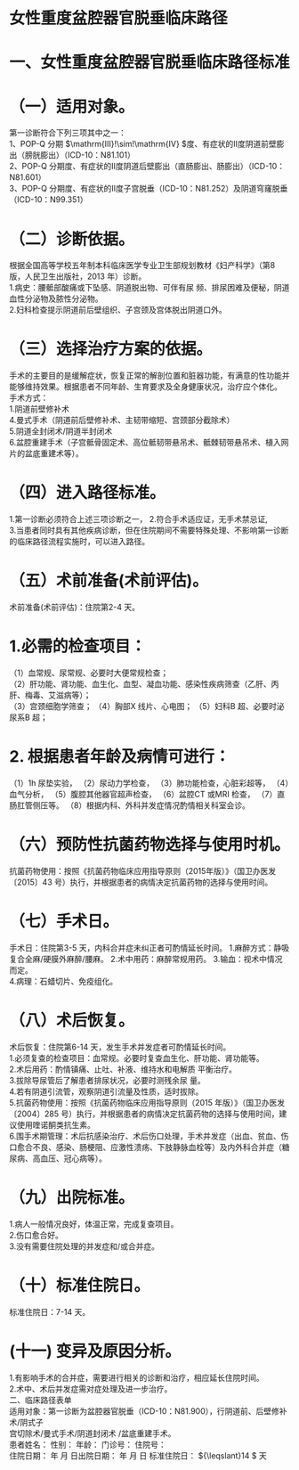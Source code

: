 # 女性重度盆腔器官脱垂临床路径  
# 一、女性重度盆腔器官脱垂临床路径标准  
# （一）适用对象。  
第一诊断符合下列三项其中之一：  
1、POP-Q 分期 $\mathrm{III}\!\sim\!\mathrm{IV} $度、有症状的Ⅱ度阴道前壁膨出（膀胱膨出）（ICD-10：N81.101）  
2、POP-Q 分期度、有症状的Ⅱ度阴道后壁膨出（直肠膨出、肠膨出）（ICD-10：N81.601）  
3、POP-Q 分期度、有症状的Ⅱ度子宫脱垂（ICD-10：N81.252）及阴道穹窿脱垂（ICD-10：N99.351）  
# （二）诊断依据。  
根据全国高等学校五年制本科临床医学专业卫生部规划教材《妇产科学》（第8 版，人民卫生出版社，2013 年）诊断。  
1.病史：腰骶部酸痛或下坠感、阴道脱出物、可伴有尿 频、排尿困难及便秘，阴道血性分泌物及脓性分泌物。  
2.妇科检查提示阴道前后壁组织、子宫颈及宫体脱出阴道口外。  
# （三）选择治疗方案的依据。  
手术的主要目的是缓解症状，恢复正常的解剖位置和脏器功能，有满意的性功能并能够维持效果。根据患者不同年龄、生育要求及全身健康状况，治疗应个体化。  
手术方式：  
1.阴道前壁修补术  
4.曼式手术（阴道前后壁修补术、主韧带缩短、宫颈部分截除术）  
5.阴道全封闭术/阴道半封闭术  
6.盆腔重建手术（子宫骶骨固定术、高位骶韧带悬吊术、骶棘韧带悬吊术、植入网片的盆底重建术等）。  
# （四）进入路径标准。  
1.第一诊断必须符合上述三项诊断之一， 2.符合手术适应证，无手术禁忌证,  
3.当患者同时具有其他疾病诊断，但在住院期间不需要特殊处理、不影响第一诊断的临床路径流程实施时，可以进入路径。  
# （五）术前准备(术前评估)。  
术前准备(术前评估)：住院第2-4 天。  
# 1.必需的检查项目：  
（1）血常规、尿常规、必要时大便常规检查；  
（2）肝功能、肾功能、血生化、血型、凝血功能、感染性疾病筛查（乙肝、丙肝、梅毒、艾滋病等）；  
（3）宫颈细胞学筛查； （4）胸部X 线片、心电图； （5）妇科B 超、必要时泌尿系B 超；  
# 2. 根据患者年龄及病情可进行：  
（1）1h 尿垫实验， （2）尿动力学检查， （3）肺功能检查，心脏彩超等， （4）血气分析， （5）腹腔其他器官超声检查， （6）盆腔CT 或MRI 检查， （7）直肠肛管侧压等。 （8）根据内科、外科并发症情况酌情相关科室会诊。  
# （六）预防性抗菌药物选择与使用时机。  
抗菌药物使用：按照《抗菌药物临床应用指导原则（2015年版）》（国卫办医发〔2015〕43 号）执行，并根据患者的病情决定抗菌药物的选择与使用时间。  
# （七）手术日。  
手术日：住院第3-5 天，内科合并症未纠正者可酌情延长时间。 1.麻醉方式：静吸复合全麻/硬膜外麻醉/腰麻。 2.术中用药：麻醉常规用药。 3.输血：视术中情况而定。  
4.病理：石蜡切片、免疫组化。  
# （八）术后恢复。  
术后恢复：住院第6-14 天，发生手术并发症者可酌情延长时间。  
1.必须复查的检查项目：血常规。必要时复查血生化、肝功能、肾功能等。  
2.术后用药：酌情镇痛、止吐、补液、维持水和电解质 平衡治疗。  
3.拔除导尿管后了解患者排尿状况，必要时测残余尿 量。  
4.若有阴道引流管，观察阴道引流量及性质，适时拔除。  
5.抗菌药物使用：按照《抗菌药物临床应用指导原则（2015 年版）》（国卫办医发〔2004〕285 号）执行，并根据患者的病情决定抗菌药物的选择与使用时间，建议使用喹诺酮类抗生素。  
6.围手术期管理：术后抗感染治疗、术后伤口处理，手术并发症（出血、贫血、伤口愈合不良、感染、肠梗阻、应激性溃疡、下肢静脉血栓等）及内外科合并症（糖尿病、高血压、冠心病等）。  
# （九）出院标准。  
1.病人一般情况良好，体温正常，完成复查项目。  
2.伤口愈合好。  
3.没有需要住院处理的并发症和/或合并症。  
# （十）标准住院日。  
标准住院日：7-14 天。  
#  (十一) 变异及原因分析。  
1.有影响手术的合并症，需要进行相关的诊断和治疗，相应延长住院时间。  
2.术中、术后并发症需对症处理及进一步治疗。  
二、临床路径表单  
适用对象：第一诊断为盆腔器官脱垂（ICD-10：N81.900），行阴道前、后壁修补术/阴式子  
宫切除术/曼式手术/阴道封闭术 /盆底重建手术。  
患者姓名：       性别：      年龄：      门诊号：      住院号：  
住院日期：      年   月   日出院日期：      年    月    日  标准住院日： ${\leqslant}14 $ 天  
